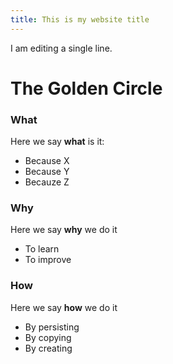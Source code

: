 ```yaml
---
title: This is my website title
---
```


I am editing a single line.

# The Golden Circle
### What
Here we say **what** is it:
- Because X
- Because Y
- Becauze Z

### Why
Here we say **why** we do it
- To learn
- To improve

### How
Here we say **how** we do it
- By persisting
- By copying
- By creating


